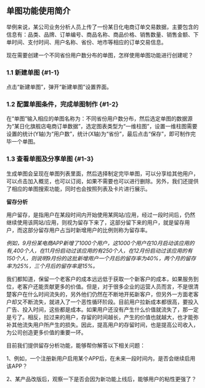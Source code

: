 ## 单图功能使用简介

举例来说，某公司业务分析人员上传了一份某日化电商订单交易数据，主要包含的信息有：品类、品牌、订单编号、商品名称、商品价格、销售数量、销售金额、下单时间、支付时间、用户名称、省份、地市等相应的订单交易信息。

现在需要创建一个不同省份用户数分布的单图，怎样使用单图功能进行创建呢？

### 1.1 新建单图 {#1-1}

点击“新建单图”，弹开“新建单图”设置界面。

### 1.2 配置单图条件，完成单图制作 {#1-2}

在“单图”输入相应的单图名称为：不同省份用户数分布，然后选定单图的数据源为“某日化旗舰店电商订单数据”，选定图表类型为“一维柱图”，设置一维柱图需要设置的统计(Y轴)为“用户数”，统计(X轴)为“省份”，最后点击“保存”，即可制作完毕一个单图。

### 1.3 查看单图及分享单图 {#1-3}

生成单图会呈现在单图列表里面，然后选择制定完毕单图，可以分享给其他用户，可以点击加入概览，也可以订阅，如果不需要也可以进行删除。另外，我们还提供了相应的单图搜索功能，同时也会按照列表及卡片进行展示。

**留存分析**

用户留存，是指用户在某段时间内开始使用某网站/应用，经过一段时间后，仍然继续使用该网站/应用，则视为留存下来了，这部分留下来的用户，就是留存用户，而这部分留存用户占当时新增用户的比例则称为留存率。

_例如，9月份某电商APP新增了1000个用户，这1000个用户在10月启动该应用的有,400个人，在11月份启动过该应用的有250个人，在12月份启动过该应用的有150个人，则说明9月份的这批新增用户一个月后的留存率为40%，两个月的留存率为25%，三个月后的留存率是15%。_

我们都知道，保留一个老客户的成本远远低于获取一个新客户的成本，如果服务到位，老客户还能贡献更多的价值。但是，对于很多企业的运营人员而言，不是很清楚客户在什么时间流失的，另外他们仍然在不断地开拓新客户，但另外一方面老客户却又不断流失，就进入了一个恶性循环阶段。目前用户拉新成本都很高，要投入广告、投入时间，这些都是成本。如果用户还没有产生什么价值就流失了，那一定是亏了。相反，拉过来的用户，存留的时间越长，产生的价值也就越大，也才能弥补其他流失用户所产生的损失。因此，提高用户的存留时间，也是提高公司收入，为公司创造更多价值的重要一环。

目前我们提供留存分析功能，能够帮你解答以下相关问题：

1、例如，一个注册新用户启用某个APP后，在未来一段时间内，是否会继续启用该APP？

2、某产品改版后，观察一下是否会因为新功能上线后，能够用户的粘性更强了？